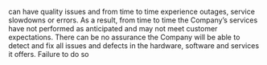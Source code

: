 can have quality issues and from time to time experience outages, service slowdowns or errors. As a result, from time to time the
Company’s services have not performed as anticipated and may not meet customer expectations. There can be no assurance
the Company will be able to detect and fix all issues and defects in the hardware, software and services it offers. Failure to do so